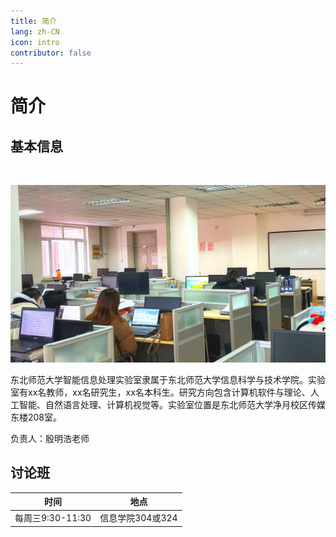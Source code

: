 ```yaml
---
title: 简介
lang: zh-CN
icon: intro
contributor: false
---
```

# 简介

## 基本信息

<br/>

![lab](/assets/img/lab.jpg)

东北师范大学智能信息处理实验室隶属于东北师范大学信息科学与技术学院。实验室有xx名教师，xx名研究生，xx名本科生。研究方向包含计算机软件与理论、人工智能、自然语言处理、计算机视觉等。实验室位置是东北师范大学净月校区传媒东楼208室。

负责人：殷明浩老师

## 讨论班

| 时间      | 地点 |
| ----------- | ----------- |
| 每周三9:30-11:30     | 信息学院304或324       |

